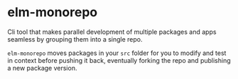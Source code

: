 # elm-monorepo

Cli tool that makes parallel development of multiple packages and apps seamless by grouping them into a single repo.

`elm-monorepo` moves packages in your `src` folder for you to modify and test in context before pushing it back, eventually forking the repo and publishing a new package version.
